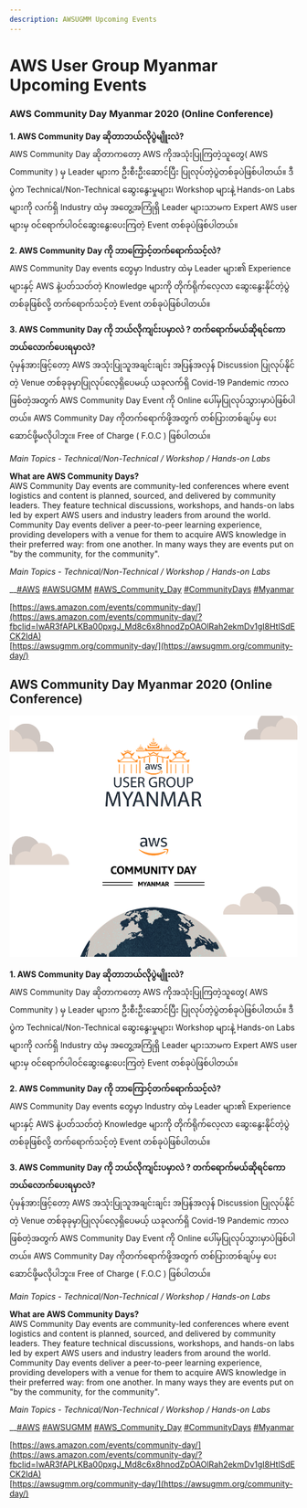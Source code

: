 ```yaml
---
description: AWSUGMM Upcoming Events
---
```


# AWS User Group Myanmar Upcoming Events

### AWS Community Day Myanmar 2020 \(Online Conference\)

**1. AWS Community Day ဆိုတာဘယ်လိုပွဲမျိူးလဲ?**  
AWS Community Day ဆိုတာကတော့ AWS ကိုအသုံးပြုကြတဲ့သူတွေ\( AWS Community \) မှ Leader များက ဦးစီးဦးဆောင်ပြီး ပြုလုပ်တဲ့ပွဲတစ်ခုပဲဖြစ်ပါတယ်။ ဒီပွဲက Technical/Non-Technical ဆွေးနွေးမှုများ၊ Workshop များနဲ့ Hands-on Labs များကို လက်ရှိ Industry ထဲမှ အတွေ့အကြုံရှိ Leader များသာမက Expert AWS user များမှ ဝင်ရောက်ပါဝင်ဆွေးနွေးပေးကြတဲ့ Event တစ်ခုပဲဖြစ်ပါတယ်။

**2. AWS Community Day ကို ဘာကြောင့်တက်ရောက်သင့်လဲ?**  
AWS Community Day events တွေမှာ Industry ထဲမှ Leader များ၏ Experience များနှင့် AWS နဲ့ပတ်သတ်တဲ့ Knowledge များကို တိုက်ရိုက်လေ့လာ ဆွေးနွေးနိုင်တဲ့ပွဲတစ်ခုဖြစ်လို့ တက်ရောက်သင့်တဲ့ Event တစ်ခုပဲဖြစ်ပါတယ်။

**3. AWS Community Day ကို ဘယ်လိုကျင်းပမှာလဲ ? တက်ရောက်မယ်ဆိုရင်ကော ဘယ်လောက်ပေးရမှာလဲ?**  
ပုံမှန်အားဖြင့်တော့ AWS အသုံးပြုသူအချင်းချင်း အပြန်အလှန် Discussion ပြုလုပ်နိုင်တဲ့ Venue တစ်ခုခုမှာပြုလုပ်လေ့ရှိပေမယ့် ယခုလက်ရှိ Covid-19 Pandemic ကာလဖြစ်တဲ့အတွက် AWS Community Day Event ကို Online ပေါ်မှပြုလုပ်သွားမှာပဲဖြစ်ပါတယ်။ AWS Community Day ကိုတက်ရောက်ဖို့အတွက် တစ်ပြားတစ်ချပ်မှ ပေးဆောင်ဖို့မလိုပါဘူး။ Free of Charge \( F.O.C \) ဖြစ်ပါတယ်။

_Main Topics - Technical/Non-Technical / Workshop / Hands-on Labs_

**What are AWS Community Days?**  
AWS Community Day events are community-led conferences where event logistics and content is planned, sourced, and delivered by community leaders. They feature technical discussions, workshops, and hands-on labs led by expert AWS users and industry leaders from around the world. Community Day events deliver a peer-to-peer learning experience, providing developers with a venue for them to acquire AWS knowledge in their preferred way: from one another. In many ways they are events put on "by the community, for the community".

_Main Topics - Technical/Non-Technical / Workshop / Hands-on Labs_

\_\_[\#AWS](https://www.facebook.com/hashtag/aws?__eep__=6&__cft__[0]=AZWtkpJgswOE0bRtJdKnytr5Tyff4k43V9FMfsAxYRFktJHgnUHW_L-M9-d1H6-ikkz3z-BCl5mtGdhNGxpeMIW2k4RtBQ4OXgDTNu-gDBTLSyPyYme0tAMTSXofSGxBZD4ojODTomJN7Zll_Tjg5mplmpQzN_7CF8rZSAqu6MAf00QJwwwbu2e_JFrN_28ttiRt2gyi1ieO0Lh6VHTZ72YS&__tn__=*NK-R) [\#AWSUGMM](https://www.facebook.com/hashtag/awsugmm?__eep__=6&__cft__[0]=AZWtkpJgswOE0bRtJdKnytr5Tyff4k43V9FMfsAxYRFktJHgnUHW_L-M9-d1H6-ikkz3z-BCl5mtGdhNGxpeMIW2k4RtBQ4OXgDTNu-gDBTLSyPyYme0tAMTSXofSGxBZD4ojODTomJN7Zll_Tjg5mplmpQzN_7CF8rZSAqu6MAf00QJwwwbu2e_JFrN_28ttiRt2gyi1ieO0Lh6VHTZ72YS&__tn__=*NK-R) [\#AWS\_Community\_Day](https://www.facebook.com/hashtag/aws_community_day?__eep__=6&__cft__[0]=AZWtkpJgswOE0bRtJdKnytr5Tyff4k43V9FMfsAxYRFktJHgnUHW_L-M9-d1H6-ikkz3z-BCl5mtGdhNGxpeMIW2k4RtBQ4OXgDTNu-gDBTLSyPyYme0tAMTSXofSGxBZD4ojODTomJN7Zll_Tjg5mplmpQzN_7CF8rZSAqu6MAf00QJwwwbu2e_JFrN_28ttiRt2gyi1ieO0Lh6VHTZ72YS&__tn__=*NK-R) [\#CommunityDays](https://www.facebook.com/hashtag/communitydays?__eep__=6&__cft__[0]=AZWtkpJgswOE0bRtJdKnytr5Tyff4k43V9FMfsAxYRFktJHgnUHW_L-M9-d1H6-ikkz3z-BCl5mtGdhNGxpeMIW2k4RtBQ4OXgDTNu-gDBTLSyPyYme0tAMTSXofSGxBZD4ojODTomJN7Zll_Tjg5mplmpQzN_7CF8rZSAqu6MAf00QJwwwbu2e_JFrN_28ttiRt2gyi1ieO0Lh6VHTZ72YS&__tn__=*NK-R) [\#Myanmar](https://www.facebook.com/hashtag/myanmar?__eep__=6&__cft__[0]=AZWtkpJgswOE0bRtJdKnytr5Tyff4k43V9FMfsAxYRFktJHgnUHW_L-M9-d1H6-ikkz3z-BCl5mtGdhNGxpeMIW2k4RtBQ4OXgDTNu-gDBTLSyPyYme0tAMTSXofSGxBZD4ojODTomJN7Zll_Tjg5mplmpQzN_7CF8rZSAqu6MAf00QJwwwbu2e_JFrN_28ttiRt2gyi1ieO0Lh6VHTZ72YS&__tn__=*NK-R)

[https://aws.amazon.com/events/community-day/](https://aws.amazon.com/events/community-day/?fbclid=IwAR3fAPLKBa00pxgJ_Md8c6x8hnodZpOAOlRah2ekmDv1gI8HtlSdECK2IdA)  
[https://awsugmm.org/community-day/](https://awsugmm.org/community-day/)

## AWS Community Day Myanmar 2020 \(Online Conference\) 

![AWS Community Day Myanmar 2020](.gitbook/assets/image%20%2827%29.png)

**1. AWS Community Day ဆိုတာဘယ်လိုပွဲမျိူးလဲ?**  
AWS Community Day ဆိုတာကတော့ AWS ကိုအသုံးပြုကြတဲ့သူတွေ\( AWS Community \) မှ Leader များက ဦးစီးဦးဆောင်ပြီး ပြုလုပ်တဲ့ပွဲတစ်ခုပဲဖြစ်ပါတယ်။ ဒီပွဲက Technical/Non-Technical ဆွေးနွေးမှုများ၊ Workshop များနဲ့ Hands-on Labs များကို လက်ရှိ Industry ထဲမှ အတွေ့အကြုံရှိ Leader များသာမက Expert AWS user များမှ ဝင်ရောက်ပါဝင်ဆွေးနွေးပေးကြတဲ့ Event တစ်ခုပဲဖြစ်ပါတယ်။  


**2. AWS Community Day ကို ဘာကြောင့်တက်ရောက်သင့်လဲ?**  
AWS Community Day events တွေမှာ Industry ထဲမှ Leader များ၏ Experience များနှင့် AWS နဲ့ပတ်သတ်တဲ့ Knowledge များကို တိုက်ရိုက်လေ့လာ ဆွေးနွေးနိုင်တဲ့ပွဲတစ်ခုဖြစ်လို့ တက်ရောက်သင့်တဲ့ Event တစ်ခုပဲဖြစ်ပါတယ်။

**3. AWS Community Day ကို ဘယ်လိုကျင်းပမှာလဲ ? တက်ရောက်မယ်ဆိုရင်ကော ဘယ်လောက်ပေးရမှာလဲ?**  
ပုံမှန်အားဖြင့်တော့ AWS အသုံးပြုသူအချင်းချင်း အပြန်အလှန် Discussion ပြုလုပ်နိုင်တဲ့ Venue တစ်ခုခုမှာပြုလုပ်လေ့ရှိပေမယ့် ယခုလက်ရှိ Covid-19 Pandemic ကာလဖြစ်တဲ့အတွက် AWS Community Day Event ကို Online ပေါ်မှပြုလုပ်သွားမှာပဲဖြစ်ပါတယ်။ AWS Community Day ကိုတက်ရောက်ဖို့အတွက် တစ်ပြားတစ်ချပ်မှ ပေးဆောင်ဖို့မလိုပါဘူး။ Free of Charge \( F.O.C \) ဖြစ်ပါတယ်။

_Main Topics - Technical/Non-Technical / Workshop / Hands-on Labs_

**What are AWS Community Days?**  
AWS Community Day events are community-led conferences where event logistics and content is planned, sourced, and delivered by community leaders. They feature technical discussions, workshops, and hands-on labs led by expert AWS users and industry leaders from around the world. Community Day events deliver a peer-to-peer learning experience, providing developers with a venue for them to acquire AWS knowledge in their preferred way: from one another. In many ways they are events put on "by the community, for the community".  
  
_Main Topics - Technical/Non-Technical / Workshop / Hands-on Labs_

\_\_[\#AWS](https://www.facebook.com/hashtag/aws?__eep__=6&__cft__[0]=AZWtkpJgswOE0bRtJdKnytr5Tyff4k43V9FMfsAxYRFktJHgnUHW_L-M9-d1H6-ikkz3z-BCl5mtGdhNGxpeMIW2k4RtBQ4OXgDTNu-gDBTLSyPyYme0tAMTSXofSGxBZD4ojODTomJN7Zll_Tjg5mplmpQzN_7CF8rZSAqu6MAf00QJwwwbu2e_JFrN_28ttiRt2gyi1ieO0Lh6VHTZ72YS&__tn__=*NK-R) [\#AWSUGMM](https://www.facebook.com/hashtag/awsugmm?__eep__=6&__cft__[0]=AZWtkpJgswOE0bRtJdKnytr5Tyff4k43V9FMfsAxYRFktJHgnUHW_L-M9-d1H6-ikkz3z-BCl5mtGdhNGxpeMIW2k4RtBQ4OXgDTNu-gDBTLSyPyYme0tAMTSXofSGxBZD4ojODTomJN7Zll_Tjg5mplmpQzN_7CF8rZSAqu6MAf00QJwwwbu2e_JFrN_28ttiRt2gyi1ieO0Lh6VHTZ72YS&__tn__=*NK-R) [\#AWS\_Community\_Day](https://www.facebook.com/hashtag/aws_community_day?__eep__=6&__cft__[0]=AZWtkpJgswOE0bRtJdKnytr5Tyff4k43V9FMfsAxYRFktJHgnUHW_L-M9-d1H6-ikkz3z-BCl5mtGdhNGxpeMIW2k4RtBQ4OXgDTNu-gDBTLSyPyYme0tAMTSXofSGxBZD4ojODTomJN7Zll_Tjg5mplmpQzN_7CF8rZSAqu6MAf00QJwwwbu2e_JFrN_28ttiRt2gyi1ieO0Lh6VHTZ72YS&__tn__=*NK-R) [\#CommunityDays](https://www.facebook.com/hashtag/communitydays?__eep__=6&__cft__[0]=AZWtkpJgswOE0bRtJdKnytr5Tyff4k43V9FMfsAxYRFktJHgnUHW_L-M9-d1H6-ikkz3z-BCl5mtGdhNGxpeMIW2k4RtBQ4OXgDTNu-gDBTLSyPyYme0tAMTSXofSGxBZD4ojODTomJN7Zll_Tjg5mplmpQzN_7CF8rZSAqu6MAf00QJwwwbu2e_JFrN_28ttiRt2gyi1ieO0Lh6VHTZ72YS&__tn__=*NK-R) [\#Myanmar](https://www.facebook.com/hashtag/myanmar?__eep__=6&__cft__[0]=AZWtkpJgswOE0bRtJdKnytr5Tyff4k43V9FMfsAxYRFktJHgnUHW_L-M9-d1H6-ikkz3z-BCl5mtGdhNGxpeMIW2k4RtBQ4OXgDTNu-gDBTLSyPyYme0tAMTSXofSGxBZD4ojODTomJN7Zll_Tjg5mplmpQzN_7CF8rZSAqu6MAf00QJwwwbu2e_JFrN_28ttiRt2gyi1ieO0Lh6VHTZ72YS&__tn__=*NK-R)  
  
[https://aws.amazon.com/events/community-day/](https://aws.amazon.com/events/community-day/?fbclid=IwAR3fAPLKBa00pxgJ_Md8c6x8hnodZpOAOlRah2ekmDv1gI8HtlSdECK2IdA)  
[https://awsugmm.org/community-day/](https://awsugmm.org/community-day/)



